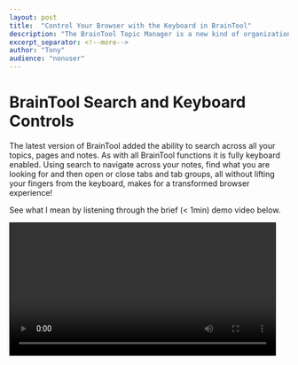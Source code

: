 ```yaml
---
layout: post
title:  "Control Your Browser with the Keyboard in BrainTool"
description: "The BrainTool Topic Manager is a new kind of organizational and productivity tool. You won't believe how it revolutionizes your browser workflow."
excerpt_separator: <!--more-->
author: "Tony"
audience: "nonuser"
---
```

# BrainTool Search and Keyboard Controls
The latest version of BrainTool added the ability to search across all your topics, pages and notes. <!--more--> As with all BrainTool functions it is fully keyboard enabled. Using search to navigate across your notes, find what you are looking for and then open or close tabs and tab groups, all without lifting your fingers from the keyboard, makes for a transformed browser experience!

See what I mean by listening through the brief (< 1min) demo video below.

<video width="95%" controls style="border:solid; border-width:1px">
  <source src="../../../media/BrainTool-keyboard-demo.mp4" type="video/mp4">
</video>
